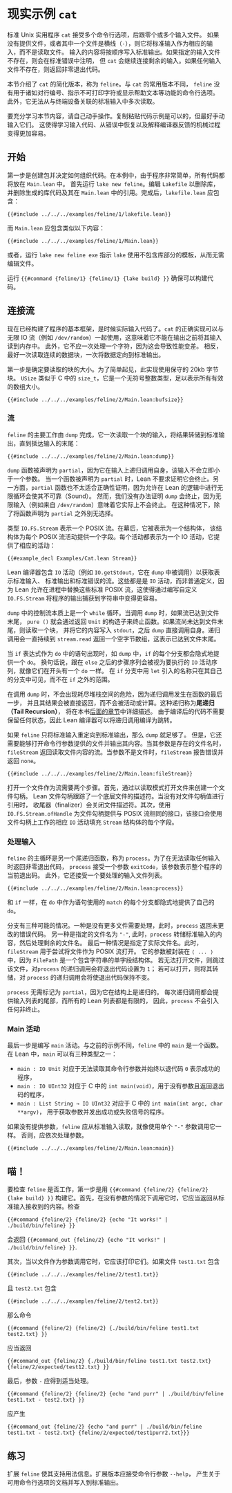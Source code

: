 <!--
# Worked Example: `cat`
-->

# 现实示例 `cat`

<!--
The standard Unix utility `cat` takes a number of command-line options, followed by zero or more input files.
If no files are provided, or if one of them is a dash (`-`), then it takes the standard input as the corresponding input instead of reading a file.
The contents of the inputs are written, one after the other, to the standard output.
If a specified input file does not exist, this is noted on standard error, but `cat` continues concatenating the remaining inputs.
A non-zero exit code is returned if any of the input files do not exist.
-->

标准 Unix 实用程序 `cat` 接受多个命令行选项，后跟零个或多个输入文件。
如果没有提供文件，或者其中一个文件是横线（`-`），则它将标准输入作为相应的输入，而不是读取文件。
输入的内容将按顺序写入标准输出。如果指定的输入文件不存在，则会在标准错误中注明，
但 `cat` 会继续连接剩余的输入。如果任何输入文件不存在，则返回非零退出代码。

<!--
This section describes a simplified version of `cat`, called `feline`.
Unlike commonly-used versions of `cat`, `feline` has no command-line options for features such as numbering lines, indicating non-printing characters, or displaying help text.
Furthermore, it cannot read more than once from a standard input that's associated with a terminal device.
-->

本节介绍了 `cat` 的简化版本，称为 `feline`。与 `cat` 的常用版本不同，
`feline` 没有用于诸如对行编号、指示不可打印字符或显示帮助文本等功能的命令行选项。
此外，它无法从与终端设备关联的标准输入中多次读取。

<!--
To get the most benefit from this section, follow along yourself.
It's OK to copy-paste the code examples, but it's even better to type them in by hand.
This makes it easier to learn the mechanical process of typing in code, recovering from mistakes, and interpreting feedback from the compiler.
-->

要充分学习本节内容，请自己动手操作。复制粘贴代码示例是可以的，但最好手动输入它们。
这使得学习输入代码、从错误中恢复以及解释编译器反馈的机械过程变得更加容易。

<!--
## Getting started
-->

## 开始

<!--
The first step in implementing `feline` is to create a package and decide how to organize the code.
In this case, because the program is so simple, all the code will be placed in `Main.lean`.
The first step is to run `lake new feline`.
Edit the Lakefile to remove the library, and delete the generated library code and the reference to it from `Main.lean`.
Once this has been done, `lakefile.lean` should contain:
-->

第一步是创建包并决定如何组织代码。在本例中，由于程序非常简单，所有代码都将放在 `Main.lean` 中。
首先运行 `lake new feline`。编辑 `Lakefile` 以删除库，并删除生成的库代码及其在
`Main.lean` 中的引用。完成后，`lakefile.lean` 应包含：

```lean
{{#include ../../../examples/feline/1/lakefile.lean}}
```

<!--
and `Main.lean` should contain something like:
-->

而 `Main.lean` 应包含类似以下内容：

```lean
{{#include ../../../examples/feline/1/Main.lean}}
```

<!--
Alternatively, running `lake new feline exe` instructs `lake` to use a template that does not include a library section, making it unnecessary to edit the file.
-->

或者，运行 `lake new feline exe` 指示 `lake` 使用不包含库部分的模板，从而无需编辑文件。

<!--
Ensure that the code can be built by running `{{#command {feline/1} {feline/1} {lake build} }}`.
-->

运行 `{{#command {feline/1} {feline/1} {lake build} }}` 确保可以构建代码。

<!--
## Concatenating Streams
-->

## 连接流

<!--
Now that the basic skeleton of the program has been built, it's time to actually enter the code.
A proper implementation of `cat` can be used with infinite IO streams, such as `/dev/random`, which means that it can't read its input into memory before outputting it.
Furthermore, it should not work one character at a time, as this leads to frustratingly slow performance.
Instead, it's better to read contiguous blocks of data all at once, directing the data to the standard output one block at a time.
-->

现在已经构建了程序的基本框架，是时候实际输入代码了。`cat` 的正确实现可以与无限
IO 流（例如 `/dev/random`）一起使用，这意味着它不能在输出之前将其输入读到内存中。
此外，它不应一次处理一个字符，因为这会导致性能变差。
相反，最好一次读取连续的数据块，一次将数据定向到标准输出。

<!--
The first step is to decide how big of a block to read.
For the sake of simplicity, this implementation uses a conservative 20 kilobyte block.
`USize` is analogous to `size_t` in C—it's an unsigned integer type that is big enough to represent all valid array sizes.
-->

第一步是确定要读取的块的大小。为了简单起见，此实现使用保守的 20kb 字节块。
`USize` 类似于 C 中的 `size_t`，它是一个无符号整数类型，足以表示所有有效的数组大小。

```lean
{{#include ../../../examples/feline/2/Main.lean:bufsize}}
```

<!--
### Streams
-->

### 流

<!--
The main work of `feline` is done by `dump`, which reads input one block at a time, dumping the result to standard output, until the end of the input has been reached:
-->

`feline` 的主要工作由 `dump` 完成，它一次读取一个块的输入，将结果转储到标准输出，直到抵达输入的末尾：

```lean
{{#include ../../../examples/feline/2/Main.lean:dump}}
```

<!--
The `dump` function is declared `partial`, because it calls itself recursively on input that is not immediately smaller than an argument.
When a function is declared to be partial, Lean does not require a proof that it terminates.
On the other hand, partial functions are also much less amenable to proofs of correctness, because allowing infinite loops in Lean's logic would make it unsound.
However, there is no way to prove that `dump` terminates, because infinite input (such as from `/dev/random`) would mean that it does not, in fact, terminate.
In cases like this, there is no alternative to declaring the function `partial`.
-->

`dump` 函数被声明为 `partial`，因为它在输入上递归调用自身，该输入不会立即小于一个参数。
当一个函数被声明为 `partial` 时，Lean 不要求证明它会终止。另一方面，`partial`
函数也不太适合正确性证明，因为允许在 Lean 的逻辑中进行无限循环会使其不可靠（Sound）。
然而，我们没有办法证明 `dump` 会终止，因为无限输入（例如来自 `/dev/random`）意味着它实际上不会终止。
在这种情况下，除了将函数声明为 `partial` 之外别无选择。

<!--
The type `IO.FS.Stream` represents a POSIX stream.
Behind the scenes, it is represented as a structure that has one field for each POSIX stream operation.
Each operation is represented as an IO action that provides the corresponding operation:
-->

类型 `IO.FS.Stream` 表示一个 POSIX 流。在幕后，它被表示为一个结构体，
该结构体为每个 POSIX 流活动提供一个字段。每个活动都表示为一个 IO 活动，它提供了相应的活动：

```lean
{{#example_decl Examples/Cat.lean Stream}}
```

<!--
The Lean compiler contains `IO` actions (such as `IO.getStdout`, which is called in `dump`) to get streams that represent standard input, standard output, and standard error.
These are `IO` actions rather than ordinary definitions because Lean allows these standard POSIX streams to be replaced in a process, which makes it easier to do things like capturing the output from a program into a string by writing a custom `IO.FS.Stream`.
-->

Lean 编译器包含 `IO` 活动（例如 `IO.getStdout`，它在 `dump` 中被调用）以获取表示标准输入、
标准输出和标准错误的流。这些都是是 `IO` 活动，而非普通定义，因为 Lean 允许在进程中替换这些标准
POSIX 流，这使得通过编写自定义 `IO.FS.Stream` 将程序的输出捕获到字符串中变得更容易。

<!--
The control flow in `dump` is essentially a `while` loop.
When `dump` is called, if the stream has reached the end of the file, `pure ()` terminates the function by returning the constructor for `Unit`.
If the stream has not yet reached the end of the file, one block is read, and its contents are written to `stdout`, after which `dump` calls itself directly.
The recursive calls continue until `stream.read` returns an empty byte array, which indicates that the end of the file has been reached.
-->

`dump` 中的控制流本质上是一个 `while` 循环。当调用 `dump` 时，如果流已达到文件末尾，
`pure ()` 就会通过返回 `Unit` 的构造子来终止函数。如果流尚未达到文件末尾，则读取一个块，
并将它的内容写入 `stdout`，之后 `dump` 直接调用自身。递归调用会一直持续到
`stream.read` 返回一个空字节数组，这表示已达到文件末尾。

<!--
When an `if` expression occurs as a statement in a `do`, as in `dump`, each branch of the `if` is implicitly provided with a `do`.
In other words, the sequence of steps following the `else` are treated as a sequence of `IO` actions to be executed, just as if they had a `do` at the beginning.
Names introduced with `let` in the branches of the `if` are visible only in their own branches, and are not in scope outside of the `if`.
-->

当 `if` 表达式作为 `do` 中的语句出现时，如 `dump` 中，`if` 的每个分支都会隐式地提供一个 `do`。
换句话说，跟在 `else` 之后的步骤序列会被视为要执行的 `IO` 活动序列，就像它们在开头有一个 `do` 一样。
在 `if` 分支中用 `let` 引入的名称只在其自己的分支中可见，而不在 `if` 之外的范围。

<!--
There is no danger of running out of stack space while calling `dump` because the recursive call happens as the very last step in the function, and its result is returned directly rather than being manipulated or computed with.
This kind of recursion is called _tail recursion_, and it is described in more detail [later in this book](../programs-proofs/tail-recursion.md).
Because the compiled code does not need to retain any state, the Lean compiler can compile the recursive call to a jump.
-->

在调用 `dump` 时，不会出现耗尽堆栈空间的危险，因为递归调用发生在函数的最后一步，
并且其结果会被直接返回，而不会被活动或计算。这种递归称为**尾递归（Tail Recursion）**，
将在本书[后面的章节](../programs-proofs/tail-recursion.md)中详细描述。
由于编译后的代码不需要保留任何状态，因此 Lean 编译器可以将递归调用编译为跳转。

<!--
If `feline` only redirected standard input to standard output, then `dump` would be sufficient.
However, it also needs to be able to open files that are provided as command-line arguments and emit their contents.
When its argument is the name of a file that exists, `fileStream` returns a stream that reads the file's contents.
When the argument is not a file, `fileStream` emits an error and returns `none`.
-->

如果 `feline` 只将标准输入重定向到标准输出，那么 `dump` 就足够了。
但是，它还需要能够打开命令行参数提供的文件并输出其内容。当其参数是存在的文件名时，
`fileStream` 返回读取文件内容的流。当参数不是文件时，`fileStream` 报告错误并返回 `none`。

```lean
{{#include ../../../examples/feline/2/Main.lean:fileStream}}
```

<!--
Opening a file as a stream takes two steps.
First, a file handle is created by opening the file in read mode.
A Lean file handle tracks an underlying file descriptor.
When there are no references to the file handle value, a finalizer closes the file descriptor.
Second, the file handle is given the same interface as a POSIX stream using `IO.FS.Stream.ofHandle`, which fills each field of the `Stream` structure with the corresponding `IO` action that works on file handles.
-->

打开一个文件作为流需要两个步骤。首先，通过以读取模式打开文件来创建一个文件勾柄。
Lean 文件勾柄跟踪了一个底层文件的描述符。当没有对文件勾柄值进行引用时，
收尾器（finalizer）会关闭文件描述符。其次，使用 `IO.FS.Stream.ofHandle`
为文件勾柄提供与 POSIX 流相同的接口，该接口会使用文件勾柄上工作的相应 `IO` 活动填充
`Stream` 结构体的每个字段。

<!--
### Handling Input
-->

### 处理输入

<!--
The main loop of `feline` is another tail-recursive function, called `process`.
In order to return a non-zero exit code if any of the inputs could not be read, `process` takes an argument `exitCode` that represents the current exit code for the whole program.
Additionally, it takes a list of input files to be processed.
-->

`feline` 的主循环是另一个尾递归函数，称为 `process`。为了在无法读取任何输入时返回非零退出代码，
`process` 接受一个参数 `exitCode`，该参数表示整个程序的当前退出码。
此外，它还接受一个要处理的输入文件列表。

```lean
{{#include ../../../examples/feline/2/Main.lean:process}}
```

<!--
Just as with `if`, each branch of a `match` that is used as a statement in a `do` is implicitly provided with its own `do`.
-->

和 `if` 一样，在 `do` 中作为语句使用的 `match` 的每个分支都隐式地提供了自己的 `do`。

<!--
There are three possibilities.
One is that no more files remain to be processed, in which case `process` returns the error code unchanged.
Another is that the specified filename is `"-"`, in which case `process` dumps the contents of the standard input and then processes the remaining filenames.
The final possibility is that an actual filename was specified.
In this case, `fileStream` is used to attempt to open the file as a POSIX stream.
Its argument is encased in `⟨ ... ⟩` because a `FilePath` is a single-field structure that contains a string.
If the file could not be opened, it is skipped, and the recursive call to `process` sets the exit code to `1`.
If it could, then it is dumped, and the recursive call to `process` leaves the exit code unchanged.
-->

分支有三种可能的情况。一种是没有更多文件需要处理，此时，`process` 返回未更改的错误代码。
另一种是指定的文件名为 `"-"`, 此时，`process` 转储标准输入的内容，然后处理剩余的文件名。
最后一种情况是指定了实际文件名。此时，`fileStream` 用于尝试将文件作为 POSIX 流打开。
它的参数被封装在 `⟨ ... ⟩` 中，因为 `FilePath` 是一个包含字符串的单字段结构体。
若无法打开文件，则跳过该文件，对`process` 的递归调用会将退出代码设置为 `1`；
若可以打开，则将其转储，对 `process` 的递归调用会将使退出代码保持不变。

<!--
`process` does not need to be marked `partial` because it is structurally recursive.
Each recursive call is provided with the tail of the input list, and all Lean lists are finite.
Thus, `process` does not introduce any non-termination.
-->

`process` 无需标记为 `partial`，因为它在结构上是递归的。
每次递归调用都会提供输入列表的尾部，而所有的 Lean 列表都是有限的，
因此，`process` 不会引入任何非终止。

<!--
### Main
-->

### Main 活动

<!--
The final step is to write the `main` action.
Unlike prior examples, `main` in `feline` is a function.
In Lean, `main` can have one of three types:

 * `main : IO Unit` corresponds to programs that cannot read their command-line arguments and always indicate success with an exit code of `0`,
 * `main : IO UInt32` corresponds to `int main(void)` in C, for programs without arguments that return exit codes, and
 * `main : List String → IO UInt32` corresponds to `int main(int argc, char **argv)` in C, for programs that take arguments and signal success or failure.
-->

最后一步是编写 `main` 活动。与之前的示例不同，`feline` 中的 `main`
是一个函数。在 Lean 中，`main` 可以有三种类型之一：

* `main : IO Unit` 对应于无法读取其命令行参数并始终以退代码 `0` 表示成功的程序，
* `main : IO UInt32` 对应于 C 中的 `int main(void)`，用于没有参数且返回退出码的程序，
* `main : List String → IO UInt32` 对应于 C 中的 `int main(int argc, char **argv)`，
  用于获取参数并发出成功或失败信号的程序。

<!--
If no arguments were provided, `feline` should read from standard input as if it were called with a single `"-"` argument.
Otherwise, the arguments should be processed one after the other.
-->

如果没有提供参数，`feline` 应从标准输入读取，就像使用单个 `"-"` 参数调用它一样。
否则，应依次处理参数。

```lean
{{#include ../../../examples/feline/2/Main.lean:main}}
```

<!--
## Meow!
-->

## 喵！

<!--
To check whether `feline` works, the first step is to build it with `{{#command {feline/2} {feline/2} {lake build} }}`.
First off, when called without arguments, it should emit what it receives from standard input.
Check that
-->

要检查 `feline` 是否工作，第一步是用 `{{#command {feline/2} {feline/2} {lake build} }}`
构建它。首先，在没有参数的情况下调用它时，它应当返回从标准输入接收到的内容。检查

```
{{#command {feline/2} {feline/2} {echo "It works!" | ./build/bin/feline} }}
```

<!--
emits `{{#command_out {feline/2} {echo "It works!" | ./build/bin/feline} }}`.
-->

会返回 `{{#command_out {feline/2} {echo "It works!" | ./build/bin/feline} }}`.

<!--
Secondly, when called with files as arguments, it should print them.
If the file `test1.txt` contains
-->

其次，当以文件作为参数调用它时，它应该打印它们。如果文件 `test1.txt` 包含

```
{{#include ../../../examples/feline/2/test1.txt}}
```

<!--
and `test2.txt` contains
-->

且 `test2.txt` 包含

```
{{#include ../../../examples/feline/2/test2.txt}}
```

<!--
then the command
-->

那么命令

```
{{#command {feline/2} {feline/2} {./build/bin/feline test1.txt test2.txt} }}
```

<!--
should emit
-->

应当返回

```
{{#command_out {feline/2} {./build/bin/feline test1.txt test2.txt} {feline/2/expected/test12.txt} }}
```

<!--
Finally, the `-` argument should be handled appropriately.
-->

最后，参数 `-` 应得到适当处理。

```
{{#command {feline/2} {feline/2} {echo "and purr" | ./build/bin/feline test1.txt - test2.txt} }}
```

<!--
should yield
-->

应产生

```
{{#command_out {feline/2} {echo "and purr" | ./build/bin/feline test1.txt - test2.txt} {feline/2/expected/test1purr2.txt}}}
```

<!--
## Exercise
-->

## 练习

<!--
Extend `feline` with support for usage information.
The extended version should accept a command-line argument `--help` that causes documentation about the available command-line options to be written to standard output.
-->

扩展 `feline` 使其支持用法信息。扩展版本应接受命令行参数 `--help`，
产生关于可用命令行选项的文档并写入到标准输出。
